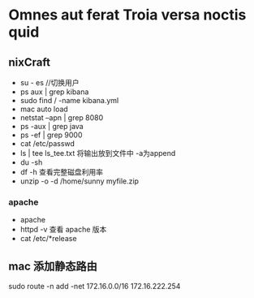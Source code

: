 # Omnes aut ferat Troia versa noctis quid

## nixCraft

* su - es   //切换用户
* ps aux | grep kibana
* sudo find / -name kibana.yml
* mac auto load
* netstat –apn | grep 8080
* ps -aux | grep java
* ps -ef | grep 9000
* cat /etc/passwd
* ls | tee ls_tee.txt 将输出放到文件中 -a为append
* du -sh
* df -h       查看完整磁盘利用率
* unzip -o -d /home/sunny myfile.zip

### apache

* apache 
* httpd -v  查看 apache 版本
* cat /etc/*release

## mac 添加静态路由

  sudo route -n add -net 172.16.0.0/16 172.16.222.254